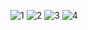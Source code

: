 ![1](https://github.com/user-attachments/assets/61ee782d-1fbf-4497-a24b-2684e0071c96)
![2](https://github.com/user-attachments/assets/ac9dcc18-033d-4938-b13b-63862614380f)
![3](https://github.com/user-attachments/assets/6b82e229-c02a-439a-ab34-0592304fa4c5)
![4](https://github.com/user-attachments/assets/805582a6-0340-47dd-98f2-aef100bddbdd)
